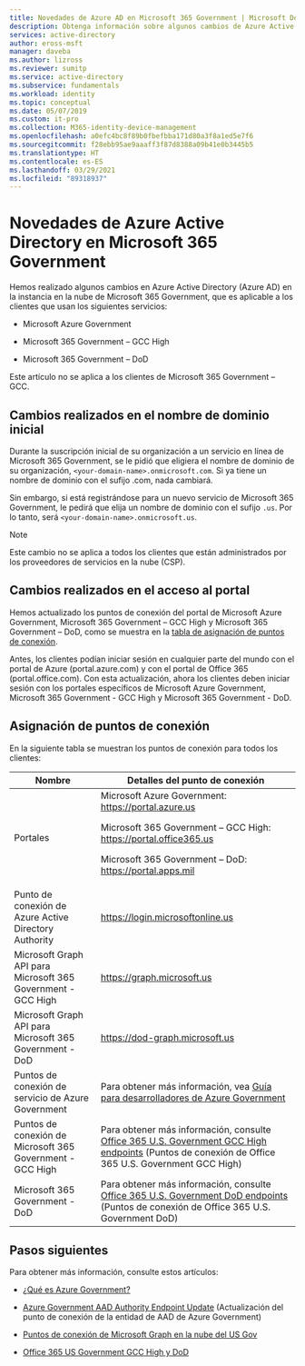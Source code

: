 ```yaml
---
title: Novedades de Azure AD en Microsoft 365 Government | Microsoft Docs
description: Obtenga información sobre algunos cambios de Azure Active Directory (Azure AD) en la instancia en la nube de Microsoft 365 Government, que podrían afectarle.
services: active-directory
author: eross-msft
manager: daveba
ms.author: lizross
ms.reviewer: sumitp
ms.service: active-directory
ms.subservice: fundamentals
ms.workload: identity
ms.topic: conceptual
ms.date: 05/07/2019
ms.custom: it-pro
ms.collection: M365-identity-device-management
ms.openlocfilehash: a0efc4bc8f89b0fbefbba171d80a3f8a1ed5e7f6
ms.sourcegitcommit: f28ebb95ae9aaaff3f87d8388a09b41e0b3445b5
ms.translationtype: HT
ms.contentlocale: es-ES
ms.lasthandoff: 03/29/2021
ms.locfileid: "89318937"
---
```

# <a name="whats-new-for-azure-active-directory-in-microsoft-365-government"></a>Novedades de Azure Active Directory en Microsoft 365 Government

Hemos realizado algunos cambios en Azure Active Directory (Azure AD) en la instancia en la nube de Microsoft 365 Government, que es aplicable a los clientes que usan los siguientes servicios:

- Microsoft Azure Government

- Microsoft 365 Government – GCC High

- Microsoft 365 Government – DoD

Este artículo no se aplica a los clientes de Microsoft 365 Government – GCC.

## <a name="changes-to-the-initial-domain-name"></a>Cambios realizados en el nombre de dominio inicial

Durante la suscripción inicial de su organización a un servicio en línea de Microsoft 365 Government, se le pidió que eligiera el nombre de dominio de su organización, `<your-domain-name>.onmicrosoft.com`. Si ya tiene un nombre de dominio con el sufijo .com, nada cambiará.

Sin embargo, si está registrándose para un nuevo servicio de Microsoft 365 Government, le pedirá que elija un nombre de dominio con el sufijo `.us`. Por lo tanto, será `<your-domain-name>.onmicrosoft.us`.

>[!Note]
>Este cambio no se aplica a todos los clientes que están administrados por los proveedores de servicios en la nube (CSP).

## <a name="changes-to-portal-access"></a>Cambios realizados en el acceso al portal

Hemos actualizado los puntos de conexión del portal de Microsoft Azure Government, Microsoft 365 Government – GCC High y Microsoft 365 Government – DoD, como se muestra en la [tabla de asignación de puntos de conexión](#endpoint-mapping).

Antes, los clientes podían iniciar sesión en cualquier parte del mundo con el portal de Azure (portal.azure.com) y con el portal de Office 365 (portal.office.com). Con esta actualización, ahora los clientes deben iniciar sesión con los portales específicos de Microsoft Azure Government, Microsoft 365 Government - GCC High y Microsoft 365 Government - DoD.

## <a name="endpoint-mapping"></a>Asignación de puntos de conexión

En la siguiente tabla se muestran los puntos de conexión para todos los clientes:

| Nombre | Detalles del punto de conexión |
|------|------------------|
| Portales |Microsoft Azure Government: https://portal.azure.us<p>Microsoft 365 Government – GCC High: https://portal.office365.us<p>Microsoft 365 Government – DoD: https://portal.apps.mil |
| Punto de conexión de Azure Active Directory Authority | https://login.microsoftonline.us |
| Microsoft Graph API para Microsoft 365 Government - GCC High | https://graph.microsoft.us |
| Microsoft Graph API para Microsoft 365 Government - DoD | https://dod-graph.microsoft.us |
| Puntos de conexión de servicio de Azure Government | Para obtener más información, vea [Guía para desarrolladores de Azure Government](../../azure-government/documentation-government-developer-guide.md) |
| Puntos de conexión de Microsoft 365 Government - GCC High | Para obtener más información, consulte [Office 365 U.S. Government GCC High endpoints](/office365/enterprise/office-365-u-s-government-gcc-high-endpoints) (Puntos de conexión de Office 365 U.S. Government GCC High) |
| Microsoft 365 Government - DoD | Para obtener más información, consulte [Office 365 U.S. Government DoD endpoints](/office365/enterprise/office-365-u-s-government-dod-endpoints) (Puntos de conexión de Office 365 U.S. Government DoD) |

## <a name="next-steps"></a>Pasos siguientes

Para obtener más información, consulte estos artículos:

- [¿Qué es Azure Government?](../../azure-government/documentation-government-welcome.md)

- [Azure Government AAD Authority Endpoint Update](https://devblogs.microsoft.com/azuregov/azure-government-aad-authority-endpoint-update/) (Actualización del punto de conexión de la entidad de AAD de Azure Government)

- [Puntos de conexión de Microsoft Graph en la nube del US Gov](https://developer.microsoft.com/graph/blogs/new-microsoft-graph-endpoints-in-us-government-cloud/)

- [Office 365 US Government GCC High y DoD](/office365/servicedescriptions/office-365-platform-service-description/office-365-us-government/gcc-high-and-dod)